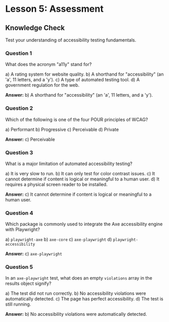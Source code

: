 # Lesson 5: Assessment

## Knowledge Check

Test your understanding of accessibility testing fundamentals.

### Question 1

What does the acronym "a11y" stand for?

a) A rating system for website quality.
b) A shorthand for "accessibility" (an 'a', 11 letters, and a 'y').
c) A type of automated testing tool.
d) A government regulation for the web.

**Answer:** b) A shorthand for "accessibility" (an 'a', 11 letters, and a 'y').

### Question 2

Which of the following is one of the four POUR principles of WCAG?

a) Performant
b) Progressive
c) Perceivable
d) Private

**Answer:** c) Perceivable

### Question 3

What is a major limitation of automated accessibility testing?

a) It is very slow to run.
b) It can only test for color contrast issues.
c) It cannot determine if content is logical or meaningful to a human user.
d) It requires a physical screen reader to be installed.

**Answer:** c) It cannot determine if content is logical or meaningful to a human user.

### Question 4

Which package is commonly used to integrate the Axe accessibility engine with Playwright?

a) `playwright-axe`
b) `axe-core`
c) `axe-playwright`
d) `playwright-accessibility`

**Answer:** c) `axe-playwright`

### Question 5

In an `axe-playwright` test, what does an empty `violations` array in the results object signify?

a) The test did not run correctly.
b) No accessibility violations were automatically detected.
c) The page has perfect accessibility.
d) The test is still running.

**Answer:** b) No accessibility violations were automatically detected.